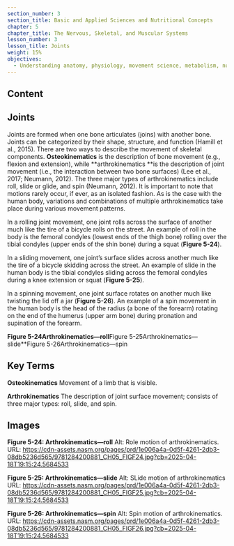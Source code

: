 ```yaml
---
section_number: 3
section_title: Basic and Applied Sciences and Nutritional Concepts
chapter: 5
chapter_title: The Nervous, Skeletal, and Muscular Systems
lesson_number: 3
lesson_title: Joints
weight: 15%
objectives:
  - Understanding anatomy, physiology, movement science, metabolism, nutrition, and supplementation.
---
```


## Content
## Joints

Joints are formed when one bone articulates (joins) with another bone. Joints can be categorized by their shape, structure, and function (Hamill et al., 2015). There are two ways to describe the movement of skeletal components. **Osteokinematics** is the description of bone movement (e.g., flexion and extension), while **arthrokinematics **is the description of joint movement (i.e., the interaction between two bone surfaces) (Lee et al., 2017; Neumann, 2012). The three major types of arthrokinematics include roll, slide or glide, and spin (Neumann, 2012). It is important to note that motions rarely occur, if ever, as an isolated fashion. As is the case with the human body, variations and combinations of multiple arthrokinematics take place during various movement patterns.

In a rolling joint movement, one joint rolls across the surface of another much like the tire of a bicycle rolls on the street. An example of roll in the body is the femoral condyles (lowest ends of the thigh bone) rolling over the tibial condyles (upper ends of the shin bone) during a squat (**Figure 5-24**).

In a sliding movement, one joint’s surface slides across another much like the tire of a bicycle skidding across the street. An example of slide in the human body is the tibial condyles sliding across the femoral condyles during a knee extension or squat (**Figure 5-25**).

In a spinning movement, one joint surface rotates on another much like twisting the lid off a jar (**Figure 5-26**). An example of a spin movement in the human body is the head of the radius (a bone of the forearm) rotating on the end of the humerus (upper arm bone) during pronation and supination of the forearm.

**Figure 5-24Arthrokinematics—roll**Figure 5-25Arthrokinematics—slide**Figure 5-26Arthrokinematics—spin

## Key Terms

**Osteokinematics**
Movement of a limb that is visible.

**Arthrokinematics**
The description of joint surface movement; consists of three major types: roll, slide, and spin.

## Images

**Figure 5-24: Arthrokinematics—roll**
Alt: Role motion of arthrokinematics.
URL: https://cdn-assets.nasm.org/pages/prd/1e006a4a-0d5f-4261-2db3-08db5236d565/9781284200881_CH05_FIGF24.jpg?cb=2025-04-18T19:15:24.5684533

**Figure 5-25: Arthrokinematics—slide**
Alt: SLide motion of arthrokinematics
URL: https://cdn-assets.nasm.org/pages/prd/1e006a4a-0d5f-4261-2db3-08db5236d565/9781284200881_CH05_FIGF25.jpg?cb=2025-04-18T19:15:24.5684533

**Figure 5-26: Arthrokinematics—spin**
Alt: Spin motion of arthrokinematics.
URL: https://cdn-assets.nasm.org/pages/prd/1e006a4a-0d5f-4261-2db3-08db5236d565/9781284200881_CH05_FIGF26.jpg?cb=2025-04-18T19:15:24.5684533